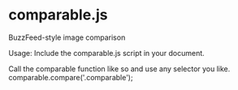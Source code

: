 comparable.js
=============

BuzzFeed-style image comparison

Usage:
Include the comparable.js script in your document.

Call the comparable function like so and use any selector you like.
comparable.compare('.comparable');